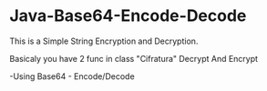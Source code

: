 # Java-Base64-Encode-Decode

This is a Simple String Encryption and Decryption.

Basicaly you have 2 func in class "Cifratura" Decrypt And Encrypt 

-Using Base64 - Encode/Decode
